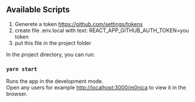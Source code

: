 ## Available Scripts
1) Generete a token https://github.com/settings/tokens
2) create file .env.local with text: REACT_APP_GITHUB_AUTH_TOKEN=you token
3) put this file in the project folder

In the project directory, you can run:
### `yarn start`

Runs the app in the development mode.\
Open any users for example [http://localhost:3000/m0nica](http://localhost:3000/m0nica) to view it in the browser.

